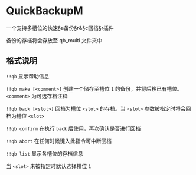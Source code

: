 # QuickBackupM

一个支持多槽位的快速§a备份§r&§c回档§r插件

备份的存档将会存放至 qb_multi 文件夹中

## 格式说明

`!!qb` 显示帮助信息

`!!qb make [<comment>]` 创建一个储存至槽位 `1` 的备份，并将后移已有槽位。`<comment>` 为可选存档注释

`!!qb back [<slot>]` 回档为槽位 `<slot>` 的存档。当 `<slot>` 参数被指定时将会回档为槽位 `<slot>`

`!!qb confirm` 在执行 `back` 后使用，再次确认是否进行回档

`!!qb abort` 在任何时候键入此指令可中断回档

`!!qb list` 显示各槽位的存档信息

当 `<slot>` 未被指定时默认选择槽位 `1`
